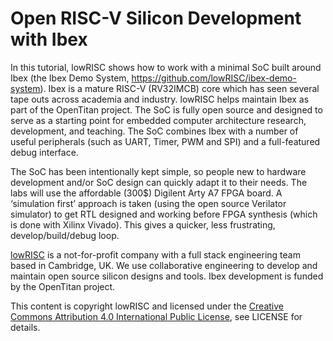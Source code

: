 # Open RISC-V Silicon Development with Ibex

In this tutorial, lowRISC shows how to work with a minimal SoC built around Ibex (the Ibex Demo System, https://github.com/lowRISC/ibex-demo-system). Ibex is a mature RISC-V (RV32IMCB) core which has seen several tape outs across academia and industry. lowRISC helps maintain Ibex as part of the OpenTitan project. The SoC is fully open source and designed to serve as a starting point for embedded computer architecture research, development, and teaching. The SoC combines Ibex with a number of useful peripherals (such as UART, Timer, PWM and SPI) and a full-featured debug interface.

The SoC has been intentionally kept simple, so people new to hardware development and/or SoC design can quickly adapt it to their needs. The labs will use the affordable (300$) Digilent Arty A7 FPGA board. A ‘simulation first’ approach is taken (using the open source Verilator simulator) to get RTL designed and working before FPGA synthesis (which is done with Xilinx Vivado). This gives a quicker, less frustrating, develop/build/debug loop.

[lowRISC](https://lowrisc.org/) is a not-for-profit company with a full stack engineering team based in Cambridge, UK. We use collaborative engineering to develop and maintain open source silicon designs and tools. Ibex development is funded by the OpenTitan project.

This content is copyright lowRISC and licensed under the [Creative Commons Attribution 4.0 International Public License](https://creativecommons.org/licenses/by/4.0/), see LICENSE for details.
